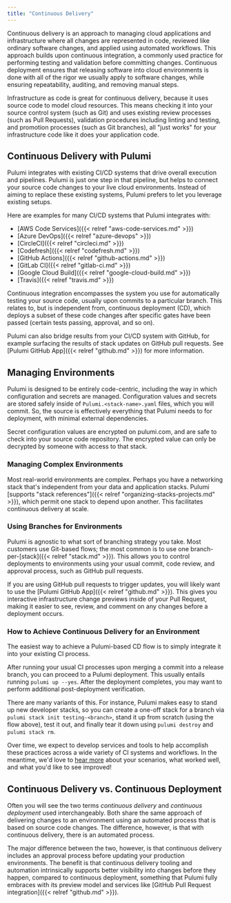 ```yaml
---
title: "Continuous Delivery"
---
```


Continuous delivery is an approach to managing cloud applications and infrastructure where all changes are
represented in code, reviewed like ordinary software changes, and applied using automated workflows. This approach
builds upon continuous integration, a commonly used practice for performing testing and validation before committing
changes. Continuous deployment ensures that releasing software into cloud environments is done with all of the
rigor we usually apply to software changes, while ensuring repeatability, auditing, and removing manual steps.

Infrastructure as code is great for continuous delivery, because it uses source code to model cloud resources.
This means checking it into your source control system (such as Git) and uses existing review processes (such as
Pull Requests), validation procedures including linting and testing, and promotion processes (such as Git branches),
all "just works" for your infrastructure code like it does your application code.

## Continuous Delivery with Pulumi

Pulumi integrates with existing CI/CD systems that drive overall execution and pipelines. Pulumi is just one
step in that pipeline, but helps to connect your source code changes to your live cloud environments. Instead of
aiming to replace these existing systems, Pulumi prefers to let you leverage existing setups.

Here are examples for many CI/CD systems that Pulumi integrates with:

* [AWS Code Services]({{< relref "aws-code-services.md" >}})
* [Azure DevOps]({{< relref "azure-devops" >}})
* [CircleCI]({{< relref "circleci.md" >}})
* [Codefresh]({{< relref "codefresh.md" >}})
* [GitHub Actions]({{< relref "github-actions.md" >}})
* [GitLab CI]({{< relref "gitlab-ci.md" >}})
* [Google Cloud Build]({{< relref "google-cloud-build.md" >}})
* [Travis]({{< relref "travis.md" >}})

Continuous integration encompasses the system you use for automatically testing your source code, usually upon
commits to a particular branch. This relates to, but is independent from, continuous deployment (CD), which deploys
a subset of these code changes after specific gates have been passed (certain tests passing, approval, and so on).

Pulumi can also bridge results from your CI/CD system with GitHub, for example surfacing the results of stack
updates on GitHub pull requests. See [Pulumi GitHub App]({{< relref "github.md" >}}) for more information.

## Managing Environments

Pulumi is designed to be entirely code-centric, including the way in which configuration and secrets are managed.
Configuration values and secrets are stored safely inside of `Pulumi.<stack-name>.yaml` files, which you will commit.
So, the source is effectively everything that Pulumi needs to for deployment, with minimal external dependencies.

Secret configuration values are encrypted on pulumi.com, and are safe to check into your source code repository.
The encrypted value can only be decrypted by someone with access to that stack.

### Managing Complex Environments

Most real-world environments are complex. Perhaps you have a networking stack that's independent from your data
and application stacks. Pulumi [supports "stack references"]({{< relref "organizing-stacks-projects.md" >}}), which
permit one stack to depend upon another. This facilitates continuous delivery at scale.

### Using Branches for Environments

Pulumi is agnostic to what sort of branching strategy you take. Most customers use Git-based flows; the most common is
to use one branch-per-[stack]({{< relref "stack.md" >}}). This allows you to control deployments to environments
using your usual commit, code review, and approval process, such as GitHub pull requests.

If you are using GitHub pull requests to trigger updates, you will likely want to use the
[Pulumi GitHub App]({{< relref "github.md" >}}). This gives you interactive infrastructure change previews
inside of your Pull Request, making it easier to see, review, and comment on any changes before a deployment occurs.

### How to Achieve Continuous Delivery for an Environment

The easiest way to achieve a Pulumi-based CD flow is to simply integrate it into your existing CI process.

After running your usual CI processes upon merging a commit into a release branch, you can proceed to a Pulumi
deployment.  This usually entails running `pulumi up --yes`. After the deployment completes, you may want to perform
additional post-deployment verification.

There are many variants of this. For instance, Pulumi makes easy to stand up new developer stacks, so you can create a
one-off stack for a branch via `pulumi stack init testing-<branch>`, stand it up from scratch (using the flow above),
test it out, and finally tear it down using `pulumi destroy` and `pulumi stack rm`.

Over time, we expect to develop services and tools to help accomplish these practices across a wide variety of CI
systems and workflows.  In the meantime, we'd love to [hear more](mailto:support@pulumi.com) about your scenarios,
what worked well, and what you'd like to see improved!

## Continuous Delivery vs. Continuous Deployment

Often you will see the two terms _continuous delivery_ and _continuous deployment_ used interchangeably. Both share
the same approach of delivering changes to an environment using an automated process that is based on source code
changes. The difference, however, is that with continuous delivery, there is an automated process.

The major difference between the two, however, is that continuous delivery includes an approval process before
updating your production environments. The benefit is that continuous delivery tooling and automation intrinsically
supports better visibility into changes before they happen, compared to continuous deployment, something that Pulumi
fully embraces with its preview model and services like [GitHub Pull Request integration]({{< relref "github.md" >}}).

